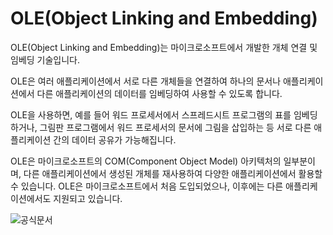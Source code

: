 # OLE(Object Linking and Embedding)
OLE(Object Linking and Embedding)는 마이크로소프트에서 개발한 개체 연결 및 임베딩 기술입니다. 

OLE은 여러 애플리케이션에서 서로 다른 개체들을 연결하여 하나의 문서나 애플리케이션에서 다른 애플리케이션의 데이터를 임베딩하여 사용할 수 있도록 합니다.

OLE을 사용하면, 예를 들어 워드 프로세서에서 스프레드시트 프로그램의 표를 임베딩하거나, 그림판 프로그램에서 워드 프로세서의 문서에 그림을 삽입하는 등 서로 다른 애플리케이션 간의 데이터 공유가 가능해집니다.

OLE은 마이크로소프트의 COM(Component Object Model) 아키텍처의 일부분이며, 다른 애플리케이션에서 생성된 개체를 재사용하여 다양한 애플리케이션에서 활용할 수 있습니다. OLE은 마이크로소프트에서 처음 도입되었으나, 이후에는 다른 애플리케이션에서도 지원되고 있습니다.


![공식문서](https://learn.microsoft.com/ko-kr/cpp/mfc/ole-background?view=msvc-170)